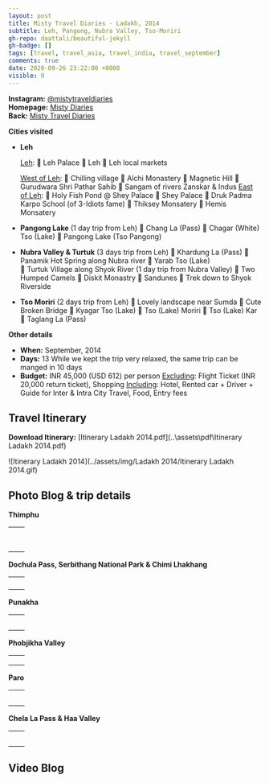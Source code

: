 ```yaml
---
layout: post
title: Misty Travel Diaries - Ladakh, 2014
subtitle: Leh, Pangong, Nubra Valley, Tso-Moriri 
gh-repo: daattali/beautiful-jekyll
gh-badge: []
tags: [travel, travel_asia, travel_india, travel_september]
comments: true
date: 2020-09-26 23:22:00 +0000
visible: 0
---
```


**Instagram:** [@mistytraveldiaries](https://www.instagram.com/mistytraveldiaries/)                
**Homepage:** [Misty Diaries](https://tarunpreetkaur.com/)                
**Back:** [Misty Travel Diaries](https://tarunpreetkaur.com/Misty-Travel-Diaries.html)



**Cities visited**

* **Leh**<br />

  <u>Leh</u>:
   Leh Palace
   Leh 
   Leh local markets

  <u>West of Leh</u>:
   Chilling village
   Alchi Monastery
   Magnetic Hill
   Gurudwara Shri Pathar Sahib
   Sangam of rivers Zanskar & Indus
  <u>East of Leh</u>:
   Holy Fish Pond @ Shey Palace
   Shey Palace
   Druk Padma Karpo School (of 3-Idiots fame)
   Thiksey Monsatery
   Hemis Monsatery

* **Pangong Lake** (1 day trip from Leh)
   Chang La (Pass)
   Chagar (White) Tso (Lake)
   Pangong Lake (Tso Pangong)

* **Nubra Valley & Turtuk** (3 days trip from Leh)
   Khardung La (Pass)
   Panamik Hot Spring along Nubra river
   Yarab Tso (Lake)<br /> Turtuk Village along Shyok River (1 day trip from Nubra Valley)
   Two Humped Camels
   Diskit Monastry
   Sandunes
   Trek down to Shyok Riverside

* **Tso Moriri** (2 days trip from Leh)
   Lovely landscape near Sumda
   Cute Broken Bridge
   Kyagar Tso (Lake)
   Tso (Lake) Moriri
   Tso (Lake) Kar
   Taglang La (Pass)

**Other details**

* **When:** September, 2014
* **Days:** 13
   While we kept the trip very relaxed, the same trip can be manged in 10 days
* **Budget:** INR 45,000 (USD 612) per person
   <u>Excluding</u>: Flight Ticket (INR 20,000 return ticket), Shopping 
   <u>Including</u>: Hotel, Rented car + Driver + Guide for Inter & Intra City Travel, Food, Entry fees



## Travel Itinerary

**Download Itinerary:**    [Itinerary Ladakh 2014.pdf](..\assets\pdf\Itinerary Ladakh 2014.pdf) 

![Itinerary Ladakh 2014](../assets/img/Ladakh 2014/Itinerary Ladakh 2014.gif)



## Photo Blog & trip details

**Thimphu**

|      |      |
| :--- | ---- |
|      |      |
|      |      |
|      |      |
|      |      |
|      |      |
|      |      |
|      |      |
|      |      |



**Dochula Pass, Serbithang National Park & Chimi Lhakhang**

|      |      |
| :--- | :--- |
|      |      |
|      |      |
|      |      |
|      |      |

**Punakha**

|      |      |
| :--- | :--- |
|      |      |
|      |      |
|      |      |
|      |      |
|      |      |



**Phobjikha Valley**

|      |      |
| :--- | :--- |
|      |      |
|      |      |
|      |      |



**Paro**

|      |      |
| :--- | :--- |
|      |      |
|      |      |
|      |      |
|      |      |
|      |      |



**Chela La Pass & Haa Valley**

|      |      |
| :--- | :--- |
|      |      |
|      |      |
|      |      |
|      |      |
|      |      |





## Video Blog



